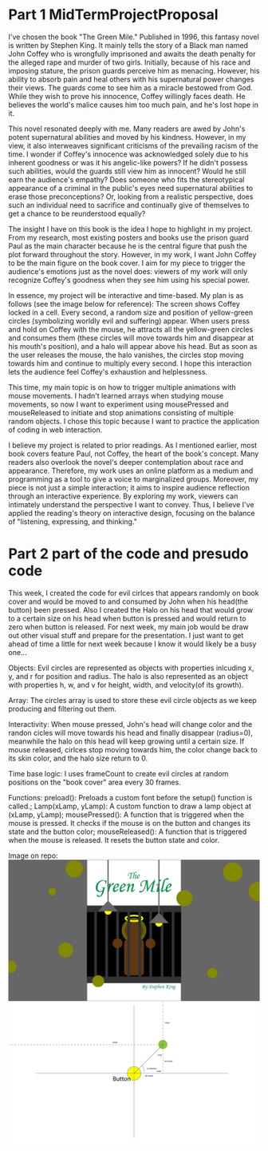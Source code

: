 # Part 1 MidTermProjectProposal
I've chosen the book "The Green Mile." Published in 1996, this fantasy novel is written by Stephen King. It mainly tells the story of a Black man named John Coffey who is wrongfully imprisoned and awaits the death penalty for the alleged rape and murder of two girls. Initially, because of his race and imposing stature, the prison guards perceive him as menacing. However, his ability to absorb pain and heal others with his supernatural power changes their views. The guards come to see him as a miracle bestowed from God. While they wish to prove his innocence, Coffey willingly faces death. He believes the world's malice causes him too much pain, and he's lost hope in it.

This novel resonated deeply with me. Many readers are awed by John's potent supernatural abilities and moved by his kindness. However, in my view, it also interweaves significant criticisms of the prevailing racism of the time. I wonder if Coffey's innocence was acknowledged solely due to his inherent goodness or was it his angelic-like powers? If he didn't possess such abilities, would the guards still view him as innocent? Would he still earn the audience's empathy? Does someone who fits the stereotypical appearance of a criminal in the public's eyes need supernatural abilities to erase those preconceptions? Or, looking from a realistic perspective, does such an individual need to sacrifice and continually give of themselves to get a chance to be reunderstood equally?

The insight I have on this book is the idea I hope to highlight in my project. From my research, most existing posters and books use the prison guard Paul as the main character because he is the central figure that push the plot forward throughout the story. However, in my work, I want John Coffey to be the main figure on the book cover. I aim for my piece to trigger the audience's emotions just as the novel does: viewers of my work will only recognize Coffey's goodness when they see him using his special power.

In essence, my project will be interactive and time-based. My plan is as follows (see the image below for reference): The screen shows Coffey locked in a cell. Every second, a random size and position of yellow-green circles (symbolizing worldly evil and suffering) appear. When users press and hold on Coffey with the mouse, he attracts all the yellow-green circles and consumes them (these circles will move towards him and disappear at his mouth's position), and a halo will appear above his head. But as soon as the user releases the mouse, the halo vanishes, the circles stop moving towards him and continue to multiply every second. I hope this interaction lets the audience feel Coffey's exhaustion and helplessness.

This time, my main topic is on how to trigger multiple animations with mouse movements. I hadn't learned arrays when studying mouse movements, so now I want to experiment using mousePressed and mouseReleased to initiate and stop animations consisting of multiple random objects. I chose this topic because I want to practice the application of coding in web interaction.

I believe my project is related to prior readings. As I mentioned earlier, most book covers feature Paul, not Coffey, the heart of the book's concept. Many readers also overlook the novel's deeper contemplation about race and appearance. Therefore, my work uses an online platform as a medium and programming as a tool to give a voice to marginalized groups. Moreover, my piece is not just a simple interaction; it aims to inspire audience reflection through an interactive experience. By exploring my work, viewers can intimately understand the perspective I want to convey. Thus, I believe I've applied the reading's theory on interactive design, focusing on the balance of "listening, expressing, and thinking."

# Part 2 part of the code and presudo code

This week, I created the code for evil cirlces that appears randomly on book cover and would be moved to and consumed by John when his head(the button) been pressed. Also I created the Halo on his head that would grow to a certain size on his head when button is pressed and would return to zero when button is released. For next week, my main job would be draw out other visual stuff and prepare for the presentation. I just want to get ahead of time a little for next week because I know it would likely be a busy one...

Objects: Evil circles are represented as objects with properties inlcuding x, y, and r for position and radius. The halo is also represented as an object with properties h, w, and v for height, width, and velocity(of its growth).

Array: The circles array is used to store these evil circle objects as we keep producing and filtering out them.

Interactivity: When mouse pressed, John's head will change color and the randon cicles will move towards his head and finally disappear (radius=0), meanwhile the halo on this head will keep growing until a certain size. If mouse released, cirlces stop moving towards him, the color change back to its skin color, and the halo size return to 0.

Time base logic: I uses frameCount to create evil circles at random positions on the "book cover" area every 30 frames.

Functions: preload(): Preloads a custom font before the setup() function is called.; Lamp(xLamp, yLamp): A custom function to draw a lamp object at (xLamp, yLamp); mousePressed(): A function that is triggered when the mouse is pressed. It checks if the mouse is on the button and changes its state and the button color; mouseReleased(): A function that is triggered when the mouse is released. It resets the button state and color.


Image on repo:  
![image description](./mtSketch.jpg)
![image description](./atan2.jpg)
